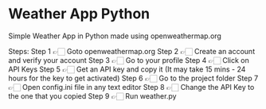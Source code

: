 # Weather App Python
 Simple Weather App in Python made using openweathermap.org
 
 Steps:
 Step 1 👉🏻 Goto openweathermap.org
 Step 2 👉🏻 Create an account and verify your account
 Step 3 👉🏻 Go to your profile
 Step 4 👉🏻 Click on API Keys
 Step 5 👉🏻 Get an API key and copy it (It may take 15 mins - 24 hours for the key to get activated)
 Step 6 👉🏻 Go to the project folder
 Step 7 👉🏻 Open config.ini file in any text editor
 Step 8 👉🏻 Change the API Key to the one that you copied
 Step 9 👉🏻 Run weather.py
